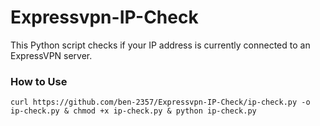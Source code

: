 # Expressvpn-IP-Check
This Python script checks if your IP address is currently connected to an ExpressVPN server. 
### How to Use
```
curl https://github.com/ben-2357/Expressvpn-IP-Check/ip-check.py -o ip-check.py & chmod +x ip-check.py & python ip-check.py
```

